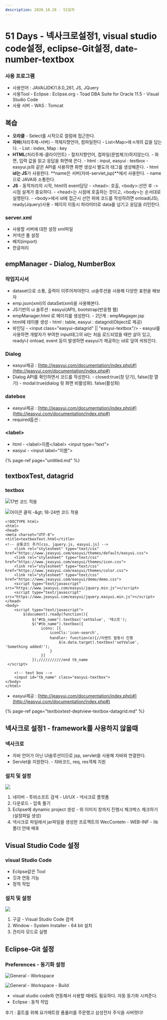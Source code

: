 ```yaml
---
description: 2020.10.28 - 51일차
---
```


# 51 Days - 넥사크로설정1, visual studio code설정, eclipse-Git설정, date-number-textbox

### 사용 프로그램

* 사용언어 : JAVA\(JDK\)1.8.0\_261, JS, JQuery
* 사용Tool  - Eclipse : Eclipse.org - Toad DBA Suite for Oracle 11.5 - Visual Studio Code
* 사용 서버 - WAS : Tomcat

## 복습

* **오라클** - Select를 시작으로 컬럼에 접근한다.
* **자바**\(처리주체-서버\) - 객체지향언어, 컴파일한다 - List&lt;Map&gt;에 n개의 값을 담는다. - List : index, Map : key
* **HTML**\(처리주체-클라이언트\) - 절차지향언어, 컴파일\(문법체크\)하지않는다. - 화면, 입력 값을 읽고 응답을 화면에 쓴다. - html : input, easyui : textbox - easyui.js와 같은 API를 사용하면 화면 생성시 별도의 태그를 생성해준다. - html **id는 JS**가 사용한다. **name은 서버\(자바-servlet,jsp\)**에서 사용한다. - name으로 JAVA와 소통한다.
* **JS** - 동적처리의 시작, html의 event담당 - &lt;head&gt;: 호출, &lt;body&gt;:선언 후 -&gt; 시점 설계가 중요하다. - &lt;head&gt;는 시점에 호출하는 것이고, &lt;body&gt;는 순서대로 실행된다. - &lt;body&gt;에서 id에 접근시 선언 위에 코드를 작성하려면 onload\(JS\), ready\(Jquery\)사용 - 페이지 이동시 파라미터로 data를 넘기고 응답을 리턴한다.

### server.xml

* 사용할 서버에 대한 설정 xml파일
* 커넥션 풀 설정
* 배치\(import\)
* 한글처리

## empManager - Dialog, NumberBox

### 작업지시서

* dataset으로 소통, 출력이 이루어져야한다. ui솔루션을 사용해 다양한 표현을 해보자
* emp.json\(xml\)의 dataSet\(xml\)을 사용해본다.
* JS기반의 ui 솔루션 : easyui\(API\), bootstrap\(반응형 웹\)
* empManager.html 로 페이지를 생성한다. - 2단계 : empMagager.jsp
* html에 테이블 생성 - html : table, easyui : datagrid\(Object로 제공\)
* 바인딩 - &lt;input class="easyui-datagrid" \|\| "easyui-textbox"/&gt; - easyui를 사용하면 개발자가 부여한 input태그의 id는 처음 로드되었을 때만 살아 있고, ready나 onload, event 등이 발생하면 easyui가 제공하는 id로 덮여 씌워진다.

### Dialog

* easyui제공 : [http://jeasyui.com/documentation/index.php\#](http://jeasyui.com/documentation/index.php#)
* Dialog API를 확인하면서 코드를 작성한다. - closed:true\(창 닫기\), false\(창 열기\) - modal:true\(dialog 뒷 화면 비활성화\). false\(활성화\)

### datebox

* easyui제공 : [http://jeasyui.com/documentation/index.php\#](http://jeasyui.com/documentation/index.php#)
* required옵션 : 

### &lt;label&gt;

* html - &lt;label&gt;이름&lt;/label&gt;   &lt;input type="text"&gt;
* easyui - &lt;input label="이름"&gt;

{% page-ref page="untitled.md" %}

## textboxTest, datagrid

### textbox

![17&#xBC88; &#xCF54;&#xB4DC; &#xC801;&#xC6A9;](../../../.gitbook/assets/4%20%2827%29.png)

![&#xC544;&#xC774;&#xCF58; &#xD074;&#xB9AD; -&amp;gt; 18-24&#xBC88; &#xCF54;&#xB4DC; &#xC801;&#xC6A9;](../../../.gitbook/assets/5%20%2819%29.png)

```markup
<!DOCTYPE html>
<html>
<head>
<meta charset="UTF-8">
<title>textboxText.html</title>
<!-- 공통코드 추가[css, jquery.js, easyui.js] -->
	<link rel="stylesheet" type="text/css" href="https://www.jeasyui.com/easyui/themes/default/easyui.css">
    <link rel="stylesheet" type="text/css" href="https://www.jeasyui.com/easyui/themes/icon.css">
    <link rel="stylesheet" type="text/css" href="https://www.jeasyui.com/easyui/themes/color.css">
    <link rel="stylesheet" type="text/css" href="https://www.jeasyui.com/easyui/demo/demo.css">
    <script type="text/javascript" src="https://www.jeasyui.com/easyui/jquery.min.js"></script>
    <script type="text/javascript" src="https://www.jeasyui.com/easyui/jquery.easyui.min.js"></script>
</head>
<body>
	<script type="text/javascript">
   		$(document).ready(function(){
	   		$("#tb_name").textbox('setValue', '테스트');
	   		$("#tb_name").textbox({	   			
	   			icons: [{
	   				iconCls:'icon-search',
	   				handler: function(e){//이벤트 발동시 진행
	   					$(e.data.target).textbox('setValue', 'Something added!');
	   				}
	   			}]
	   		});///////////end tb_name
 </script>
    
    <!-- text box -->
    <input id="tb_name" class="easyui-textbox">
</body>
</html>
```

* easyui제공 : [http://jeasyui.com/documentation/index.php\#](http://jeasyui.com/documentation/index.php#)

{% page-ref page="textboxtest-deptview-textbox-datagrid.md" %}

## 넥사크로 설정1 - framework를 사용하지 않을때

### 넥사크로

* 자바 언어가 아닌 UI솔루션이므로 jsp, servlet을 사용해 자바와 연결한다.
* Servlet을 지원한다. - 자바코드, req, res객체 지원

### 설치 및 설정

![](../../../.gitbook/assets/1%20%2850%29.png)

1. 네이버 - 투비소프트 검색 - UI/UX - 넥사크로 플랫폼
2. 다운로드 - 압축 풀기
3. Eclipse에 dynamic project 생성 - 위 이미지 창까지 진행시 체크박스 체크하기\(설정파일 생성\)
4. 넥사크로 파일에서 jar파일을 생성한 프로젝트의 WecContetn - WEB-INF - lib 폴더 안에 배포

## Visual Studio Code 설정

### visual Studio Code

* Eclipse같은 Tool
* 깃과 연동 가능
* 정적 작업 

### 설치 및 설정

![](../../../.gitbook/assets/4%20%2825%29.png)

1. 구글 - Visual Studio Code 검색
2. Window - System Installer - 64 bit 설치
3. 관리자 모드로 실행 

## Eclipse-Git 설정

### Preferences - 동기화 설정

![General - Workspace](../../../.gitbook/assets/2%20%2838%29.png)

![General - Workspace - Build](../../../.gitbook/assets/3%20%2831%29.png)

* visual studio code와 연동해서 사용할 때에도 필요하다. 자동 동기화 시켜준다.
* Eclipse : 동적 작업 

후기 : 홈트를 위해 요가매트랑 폼롤러를 주문했고 삼성전자 주식을 사버렷다!

